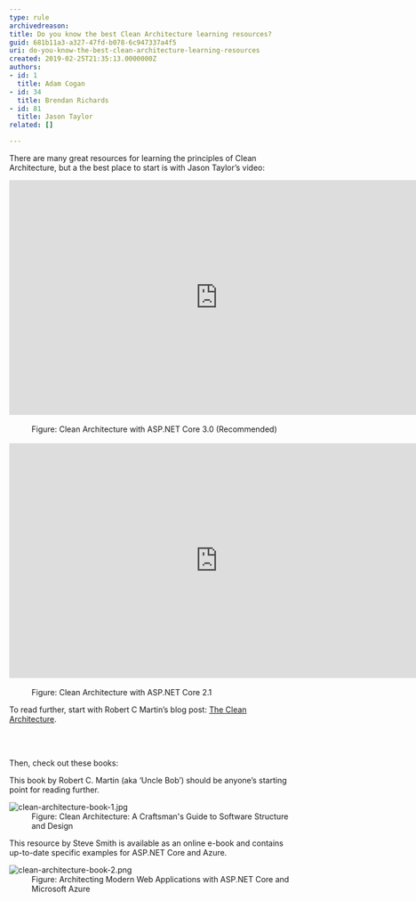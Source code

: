 ```yaml
---
type: rule
archivedreason: 
title: Do you know the best Clean Architecture learning resources?
guid: 681b11a3-a327-47fd-b078-6c947337a4f5
uri: do-you-know-the-best-clean-architecture-learning-resources
created: 2019-02-25T21:35:13.0000000Z
authors:
- id: 1
  title: Adam Cogan
- id: 34
  title: Brendan Richards
- id: 81
  title: Jason Taylor
related: []

---
```



​​​There are many great resources for learning the principles of Clean Architecture, but a the best place to start is with Jason Taylor’s video&#58;<br> 
<div class="ms-rtestate-read ms-rte-embedcode ms-rte-embedil ms-rtestate-notify"> 
   <iframe width="750" height="422" src="https&#58;//www.youtube.com/embed/5OtUm1BLmG0" frameborder="0"></iframe>&#160;</div><dd class="ssw15-rteElement-FigureNormal">Figure​​​​&#58; Clean Architecture with ASP.NET Core 3.0 <span class="ssw15-rteStyle-Highlight">(Recommended)</span><br></dd>
   ​
<div class="ms-rtestate-read ms-rte-embedcode ms-rte-embedil ms-rtestate-notify s4-wpActive"> 
   <iframe width="750" height="422" src="https&#58;//www.youtube.com/embed/_lwCVE_XgqI" frameborder="0"></iframe>&#160;</div><div><dd class="ssw15-rteElement-FigureNormal">Figure​​​&#58; Clean Architecture with ASP.NET Core 2.1​​​​​<br></dd><p>To read further, start with Robert C Martin’s blog post&#58; 
      <a href="http&#58;//blog.cleancoder.com/uncle-bob/2012/08/13/the-clean-architecture.html">The Clean Architecture</a>.<br></p></div>
<br><excerpt class='endintro'></excerpt><br>
<p class="ssw15-rteElement-P">​Then, check out these books&#58;<br></p><p class="ssw15-rteElement-P">This book by Robert C. Martin (aka ‘Uncle Bob’) should be anyone’s starting point for reading further.</p><dl class="image"><dt><img src="/PublishingImages/clean-architecture-book-1.jpg" alt="clean-architecture-book-1.jpg" /></dt><dd>Figure&#58; Clean Architecture&#58; A Craftsman's Guide to Software Structure and Design</dd></dl><p class="ssw15-rteElement-P">

This resource by Steve Smith is available as an online e-book and contains up-to-date specific examples for ASP.NET Core and Azure.​<br></p><p></p><dl class="image"><dt><img src="/PublishingImages/clean-architecture-book-2.png" alt="clean-architecture-book-2.png" />​​​</dt><dd>Figure&#58; Architecting Modern Web Applications with ASP.NET Core and Microsoft Azure<br></dd></dl>


